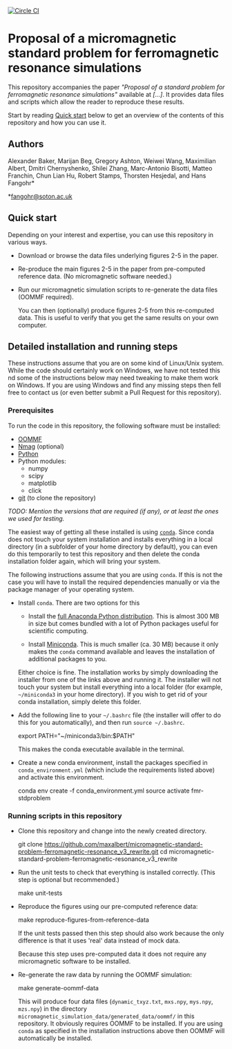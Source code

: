 [![Circle CI](https://circleci.com/gh/maxalbert/micromagnetic-standard-problem-ferromagnetic-resonance_v3_rewrite.svg?style=svg)](https://circleci.com/gh/maxalbert/micromagnetic-standard-problem-ferromagnetic-resonance_v3_rewrite)

# Proposal of a micromagnetic standard problem for ferromagnetic resonance simulations

This repository accompanies the paper _"Proposal of a standard problem for ferromagnetic resonance simulations"_ available at _[...]_.
It provides data files and scripts which allow the reader to reproduce these results.

Start by reading [Quick start](#quick-start) below to get an overview of the contents of this repository and how you can use it.

## Authors
Alexander Baker, Marijan Beg, Gregory Ashton, Weiwei Wang,
Maximilian Albert, Dmitri Chernyshenko, Shilei Zhang, Marc-Antonio Bisotti, Matteo Franchin,
Chun Lian Hu, Robert Stamps, Thorsten Hesjedal, and Hans Fangohr*

*fangohr@soton.ac.uk


## Quick start

Depending on your interest and expertise, you can use this repository in various ways.

- Download or browse the data files underlying figures 2-5 in the paper.

- Re-produce the main figures 2-5 in the paper from pre-computed reference data. (No micromagnetic software needed.)

- Run our micromagnetic simulation scripts to re-generate the data files (OOMMF required).

  You can then (optionally) produce figures 2-5 from this re-computed data.
  This is useful to verify that you get the same results on your own computer.


## Detailed installation and running steps

These instructions assume that you are on some kind of Linux/Unix system.
While the code should certainly work on Windows, we have not tested this
nd some of the instructions below may need tweaking to make them work on
Windows. If you are using Windows and find any missing steps then fell
free to contact us (or even better submit a Pull Request for this
repository).

### Prerequisites

To run the code in this repository, the following software must be installed:

* [OOMMF](http://math.nist.gov/oommf/)
* [Nmag](http://nmag.soton.ac.uk/nmag/) (optional)
* [Python](https://www.python.org)
* Python modules:
  * numpy
  * scipy
  * matplotlib
  * click
* [git](https://git-scm.com/) (to clone the repository)

_TODO: Mention the versions that are required (if any), or at least the ones we used for testing._

The easiest way of getting all these installed is using [`conda`](http://conda.pydata.org/docs/).
Since conda does not touch your system installation and installs everything in a local directory
(in a subfolder of your home directory by default), you can even do this temporarily to test this
repository and then delete the conda installation folder again, which will bring your system.

The following instructions assume that you are using `conda`. If this is not the case you will
have to install the required dependencies manually or via the package manager of your operating
system.

- Install `conda`. There are two options for this

  - Install the [full Anaconda Python distribution](https://www.continuum.io/downloads).
    This is almost 300 MB in size but comes bundled with a lot of Python packages useful for scientific computing.

  - Install [Miniconda](http://conda.pydata.org/miniconda.html). This is much smaller (ca. 30 MB)  because it only
    makes the `conda` command available and leaves the installation of additional packages to you.

  Either choice is fine. The installation works by simply downloading the installer from one of the links above
  and running it. The installer will not touch your system but install everything into a local folder
  (for example, `~/miniconda3` in your home directory). If you wish to get rid of your conda installation,
  simply delete this folder.

- Add the following line to your `~/.bashrc` file (the installer will offer to do this for you automatically),
  and then run `source ~/.bashrc`.

     export PATH="~/miniconda3/bin:$PATH"

   This makes the conda executable available in the terminal.

- Create a new conda environment, install the packages specified in `conda_environment.yml` (which include the
  requirements listed above) and activate this environment.

    conda env create -f conda_environment.yml
    source activate fmr-stdproblem


### Running scripts in this repository

- Clone this repository and change into the newly created directory.

    git clone https://github.com/maxalbert/micromagnetic-standard-problem-ferromagnetic-resonance_v3_rewrite.git
    cd micromagnetic-standard-problem-ferromagnetic-resonance_v3_rewrite

- Run the unit tests to check that everything is installed correctly. (This step is optional but recommended.)

    make unit-tests

- Reproduce the figures using our pre-computed reference data:

    make reproduce-figures-from-reference-data

  If the unit tests passed then this step should also work because the
  only difference is that it uses 'real' data instead of mock data.

  Because this step uses pre-computed data it does not require any
  micromagnetic software to be installed.

- Re-generate the raw data by running the OOMMF simulation:

    make generate-oommf-data

  This will produce four data files (`dynamic_txyz.txt`, `mxs.npy`, `mys.npy`, `mzs.npy`)
  in the directory `micromagnetic_simulation_data/generated_data/oommf/` in this repository.
  It obviously requires OOMMF to be installed. If you are using `conda` as specified in
  the installation instructions above then OOMMF will automatically be installed.